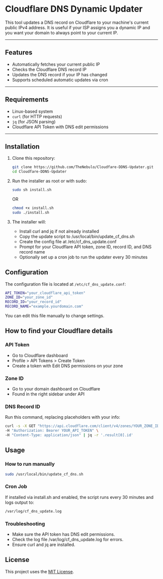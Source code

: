 # Cloudflare DNS Dynamic Updater

This tool updates a DNS record on Cloudflare to your machine's current public IPv4 address. It is useful if your ISP assigns you a dynamic IP and you want your domain to always point to your current IP.

---

## Features

- Automatically fetches your current public IP
- Checks the Cloudflare DNS record IP
- Updates the DNS record if your IP has changed
- Supports scheduled automatic updates via cron

---

## Requirements

- Linux-based system
- `curl` (for HTTP requests)
- `jq` (for JSON parsing)
- Cloudflare API Token with DNS edit permissions

---

## Installation

1. Clone this repository:

   ```bash
   git clone https://github.com/TheNebulo/Cloudfare-DDNS-Updater.git
   cd Cloudfare-DDNS-Updater
   ```

2. Run the installer as root or with sudo:

    ```bash
    sudo sh install.sh
    ```

    OR

    ```bash
    chmod +x install.sh
    sudo ./install.sh
    ```    

3. The installer will:

    - Install curl and jq if not already installed
    - Copy the update script to /usr/local/bin/update_cf_dns.sh
    - Create the config file at /etc/cf_dns_update.conf
    - Prompt for your Cloudflare API token, zone ID, record ID, and DNS record name
    - Optionally set up a cron job to run the updater every 30 minutes

## Configuration

The configuration file is located at `/etc/cf_dns_update.conf`:

```bash
API_TOKEN="your_cloudflare_api_token"
ZONE_ID="your_zone_id"
RECORD_ID="your_record_id"
RECORD_NAME="example.yourdomain.com"
```

You can edit this file manually to change settings.

## How to find your Cloudflare details

### API Token

- Go to Cloudflare dashboard
- Profile > API Tokens > Create Token
- Create a token with Edit DNS permissions on your zone

### Zone ID

- Go to your domain dashboard on Cloudflare
- Found in the right sidebar under API

### DNS Record ID

Run this command, replacing placeholders with your info:

```bash
curl -s -X GET "https://api.cloudflare.com/client/v4/zones/YOUR_ZONE_ID/dns_records?name=YOUR_RECORD_NAME" \
-H "Authorization: Bearer YOUR_API_TOKEN" \
-H "Content-Type: application/json" | jq -r '.result[0].id'
```

## Usage

### How to run manually

```bash
sudo /usr/local/bin/update_cf_dns.sh
```

### Cron Job

If installed via install.sh and enabled, the script runs every 30 minutes and logs output to:
```bash
/var/log/cf_dns_update.log
```

### Troubleshooting

- Make sure the API token has DNS edit permissions.
- Check the log file /var/log/cf_dns_update.log for errors.
- Ensure curl and jq are installed.

## License

This project uses the [MIT License](https://choosealicense.com/licenses/mit/).